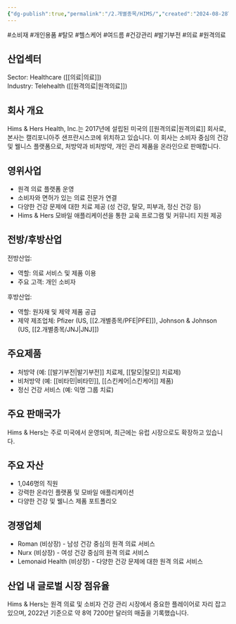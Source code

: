 ```yaml
---
{"dg-publish":true,"permalink":"/2.개별종목/HIMS/","created":"2024-08-28T14:18:12.916+09:00","updated":"2025-07-29T21:37:04.728+09:00"}
---
```


#소비재 #개인용품 #탈모 #헬스케어 #여드름 #건강관리 #발기부전 #의료 #원격의료


## 산업섹터

Sector: Healthcare ([[의료\|의료]])  
Industry: Telehealth ([[원격의료\|원격의료]])

## 회사 개요

Hims & Hers Health, Inc.는 2017년에 설립된 미국의 [[원격의료\|원격의료]] 회사로, 본사는 캘리포니아주 샌프란시스코에 위치하고 있습니다. 이 회사는 소비자 중심의 건강 및 웰니스 플랫폼으로, 처방약과 비처방약, 개인 관리 제품을 온라인으로 판매합니다.

## 영위사업

- 원격 의료 플랫폼 운영
- 소비자와 면허가 있는 의료 전문가 연결
- 다양한 건강 문제에 대한 치료 제공 (성 건강, 탈모, 피부과, 정신 건강 등)
- Hims & Hers 모바일 애플리케이션을 통한 교육 프로그램 및 커뮤니티 지원 제공

## 전방/후방산업

전방산업:

- 역할: 의료 서비스 및 제품 이용
- 주요 고객: 개인 소비자

후방산업:

- 역할: 원자재 및 제약 제품 공급
- 제약 제조업체: Pfizer (US, [[2.개별종목/PFE\|PFE]]), Johnson & Johnson (US, [[2.개별종목/JNJ\|JNJ]])

## 주요제품

- 처방약 (예: [[발기부전\|발기부전]] 치료제, [[탈모\|탈모]] 치료제)
- 비처방약 (예: [[비타민\|비타민]], [[스킨케어\|스킨케어]] 제품)
- 정신 건강 서비스 (예: 익명 그룹 치료)

## 주요 판매국가

Hims & Hers는 주로 미국에서 운영되며, 최근에는 유럽 시장으로도 확장하고 있습니다.

## 주요 자산

- 1,046명의 직원
- 강력한 온라인 플랫폼 및 모바일 애플리케이션
- 다양한 건강 및 웰니스 제품 포트폴리오

## 경쟁업체

- Roman (비상장) - 남성 건강 중심의 원격 의료 서비스
- Nurx (비상장) - 여성 건강 중심의 원격 의료 서비스
- Lemonaid Health (비상장) - 다양한 건강 문제에 대한 원격 의료 서비스

## 산업 내 글로벌 시장 점유율

Hims & Hers는 원격 의료 및 소비자 건강 관리 시장에서 중요한 플레이어로 자리 잡고 있으며, 2022년 기준으로 약 8억 7200만 달러의 매출을 기록했습니다.